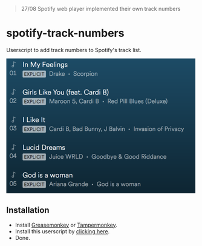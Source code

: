 > 27/08 Spotify web player implemented their own track numbers

# spotify-track-numbers

Userscript to add track numbers to Spotify's track list.

![spotify-track-numbers](https://raw.githubusercontent.com/123456abcdef/spotify-track-numbers/master/assets/screenshot.png)

## Installation
* Install [Greasemonkey](https://www.greasespot.net/) or [Tampermonkey](https://tampermonkey.net/).
* Install this userscript by [clicking here](https://raw.githubusercontent.com/123456abcdef/spotify-track-numbers/master/spotify-track-numbers.user.js).
* Done.
